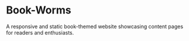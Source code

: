 # Book-Worms
A responsive and static book-themed website showcasing content pages for readers and enthusiasts.
